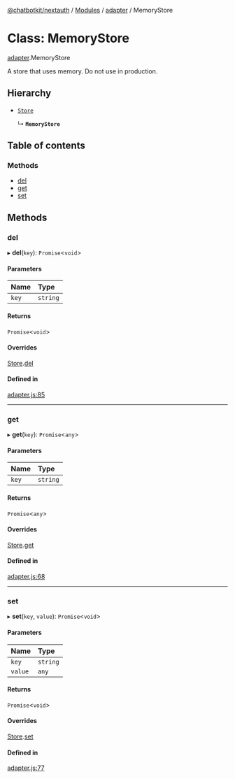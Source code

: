 [@chatbotkit/nextauth](../README.md) / [Modules](../modules.md) / [adapter](../modules/adapter.md) / MemoryStore

# Class: MemoryStore

[adapter](../modules/adapter.md).MemoryStore

A store that uses memory. Do not use in production.

## Hierarchy

- [`Store`](adapter.Store.md)

  ↳ **`MemoryStore`**

## Table of contents

### Methods

- [del](adapter.MemoryStore.md#del)
- [get](adapter.MemoryStore.md#get)
- [set](adapter.MemoryStore.md#set)

## Methods

### del

▸ **del**(`key`): `Promise`\<`void`\>

#### Parameters

| Name | Type |
| :------ | :------ |
| `key` | `string` |

#### Returns

`Promise`\<`void`\>

#### Overrides

[Store](adapter.Store.md).[del](adapter.Store.md#del)

#### Defined in

[adapter.js:85](https://github.com/chatbotkit/node-sdk/blob/main/packages/nextauth/src/adapter.js#L85)

___

### get

▸ **get**(`key`): `Promise`\<`any`\>

#### Parameters

| Name | Type |
| :------ | :------ |
| `key` | `string` |

#### Returns

`Promise`\<`any`\>

#### Overrides

[Store](adapter.Store.md).[get](adapter.Store.md#get)

#### Defined in

[adapter.js:68](https://github.com/chatbotkit/node-sdk/blob/main/packages/nextauth/src/adapter.js#L68)

___

### set

▸ **set**(`key`, `value`): `Promise`\<`void`\>

#### Parameters

| Name | Type |
| :------ | :------ |
| `key` | `string` |
| `value` | `any` |

#### Returns

`Promise`\<`void`\>

#### Overrides

[Store](adapter.Store.md).[set](adapter.Store.md#set)

#### Defined in

[adapter.js:77](https://github.com/chatbotkit/node-sdk/blob/main/packages/nextauth/src/adapter.js#L77)
